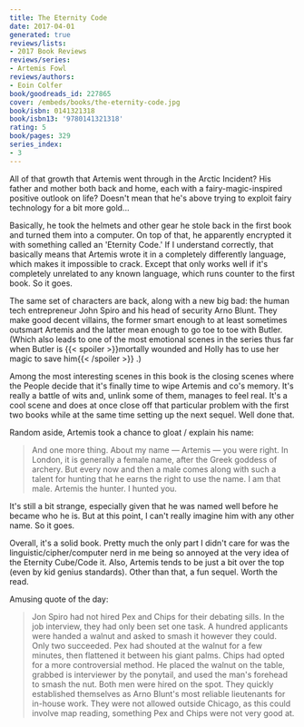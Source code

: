 ```yaml
---
title: The Eternity Code
date: 2017-04-01
generated: true
reviews/lists:
- 2017 Book Reviews
reviews/series:
- Artemis Fowl
reviews/authors:
- Eoin Colfer
book/goodreads_id: 227865
cover: /embeds/books/the-eternity-code.jpg
book/isbn: 0141321318
book/isbn13: '9780141321318'
rating: 5
book/pages: 329
series_index:
- 3
---
```

All of that growth that Artemis went through in the Arctic Incident? His father and mother both back and home, each with a fairy-magic-inspired positive outlook on life? Doesn't mean that he's above trying to exploit fairy technology for a bit more gold...  

Basically, he took the helmets and other gear he stole back in the first book and turned them into a computer. On top of that, he apparently encrypted it with something called an 'Eternity Code.' If I understand correctly, that basically means that Artemis wrote it in a completely differently language, which makes it impossible to crack. Except that only works well if it's completely unrelated to any known language, which runs counter to the first book. So it goes.  

<!--more-->

The same set of characters are back, along with a new big bad: the human tech entrepreneur John Spiro and his head of security Arno Blunt. They make good decent villains, the former smart enough to at least sometimes outsmart Artemis and the latter mean enough to go toe to toe with Butler. (Which also leads to one of the most emotional scenes in the series thus far when Butler is  {{< spoiler >}}mortally wounded and Holly has to use her magic to save him{{< /spoiler >}}  .)  

Among the most interesting scenes in this book is the closing scenes where the People decide that it's finally time to wipe Artemis and co's memory. It's really a battle of wits and, unlink some of them, manages to feel real. It's a cool scene and does at once close off that particular problem with the first two books while at the same time setting up the next sequel. Well done that.  

Random aside, Artemis took a chance to gloat / explain his name:  

> And one more thing. About my name — Artemis — you were right. In London, it is generally a female name, after the Greek goddess of archery. But every now and then a male comes along with such a talent for hunting that he earns the right to use the name. I am that male. Artemis the hunter. I hunted you.

It's still a bit strange, especially given that he was named well before he became who he is. But at this point, I can't really imagine him with any other name. So it goes.  

Overall, it's a solid book. Pretty much the only part I didn't care for was the linguistic/cipher/computer nerd in me being so annoyed at the very idea of the Eternity Cube/Code it. Also, Artemis tends to be just a bit over the top (even by kid genius standards). Other than that, a fun sequel. Worth the read.  

Amusing quote of the day:  

> Jon Spiro had not hired Pex and Chips for their debating sills. In the job interview, they had only been set one task. A hundred applicants were handed a walnut and asked to smash it however they could. Only two succeeded. Pex had shouted at the walnut for a few minutes, then flattened it between his giant palms. Chips had opted for a more controversial method. He placed the walnut on the table, grabbed is interviewer by the ponytail, and used the man's forehead to smash the nut. Both men were hired on the spot. They quickly established themselves as Arno Blunt's most reliable lieutenants for in-house work. They were not allowed outside Chicago, as this could involve map reading, something Pex and Chips were not very good at.